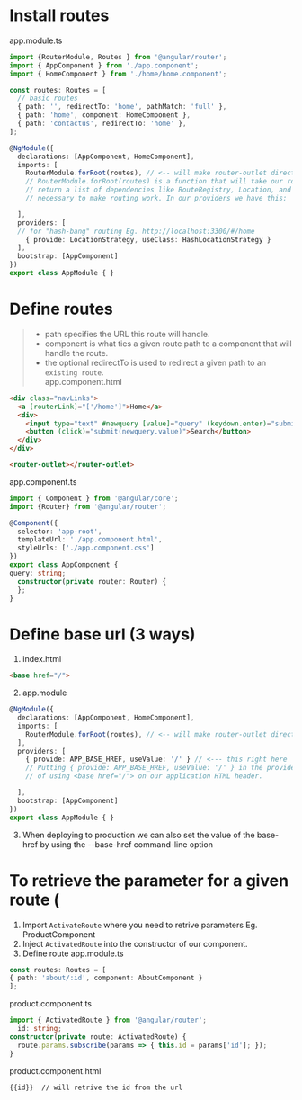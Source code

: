 # Install routes
app.module.ts
```ts
import {RouterModule, Routes } from '@angular/router';
import { AppComponent } from './app.component';
import { HomeComponent } from './home/home.component';

const routes: Routes = [
  // basic routes
  { path: '', redirectTo: 'home', pathMatch: 'full' },
  { path: 'home', component: HomeComponent },
  { path: 'contactus', redirectTo: 'home' },
];

@NgModule({
  declarations: [AppComponent, HomeComponent],
  imports: [
    RouterModule.forRoot(routes), // <-- will make router-outlet directive available to our template.
    // RouterModule.forRoot(routes) is a function that will take our routes, configure the router, and 
    // return a list of dependencies like RouteRegistry, Location, and several other classes that are 
    // necessary to make routing work. In our providers we have this:

  ],
  providers: [
  // for "hash-bang" routing Eg. http://localhost:3300/#/home
    { provide: LocationStrategy, useClass: HashLocationStrategy }
  ],
  bootstrap: [AppComponent]
})
export class AppModule { }
```
# Define routes
> - path specifies the URL this route will handle. <br>
> - component is what ties a given route path to a component that will handle the route. <br>
> - the optional redirectTo is used to redirect a given path to an `existing route`. <br>
app.component.html
```html
<div class="navLinks">
  <a [routerLink]="['/home']">Home</a>
  <div>
    <input type="text" #newquery [value]="query" (keydown.enter)="submit(newquery.value)">
    <button (click)="submit(newquery.value)">Search</button>
  </div>
</div>

<router-outlet></router-outlet>
```
app.component.ts
```ts
import { Component } from '@angular/core';
import {Router} from '@angular/router';

@Component({
  selector: 'app-root',
  templateUrl: './app.component.html',
  styleUrls: ['./app.component.css']
})
export class AppComponent {
query: string;
  constructor(private router: Router) {
  };
}
```
# Define base url (3 ways)
1. index.html
```html
<base href="/">
```
2. app.module
```ts
@NgModule({
  declarations: [AppComponent, HomeComponent],
  imports: [
    RouterModule.forRoot(routes), // <-- will make router-outlet directive available to our template.
  ],
  providers: [
    { provide: APP_BASE_HREF, useValue: '/' } // <--- this right here 
    // Putting { provide: APP_BASE_HREF, useValue: '/' } in the providers is the equivalent 
    // of using <base href="/"> on our application HTML header.

  ],
  bootstrap: [AppComponent]
})
export class AppModule { }
```
3. When deploying to production we can also set the value of the base-href by using the --base-href command-line option

# To retrieve the parameter for a given route (
1. Import `ActivateRoute` where you need to retrive parameters Eg. ProductComponent
2. Inject `ActivatedRoute` into the constructor of our component.
3. Define route
app.module.ts
```ts
const routes: Routes = [
{ path: 'about/:id', component: AboutComponent }
];
```
product.component.ts
```ts
import { ActivatedRoute } from '@angular/router';
  id: string;
constructor(private route: ActivatedRoute) {
  route.params.subscribe(params => { this.id = params['id']; });
}
```
product.component.html
```html
{{id}}  // will retrive the id from the url
```
